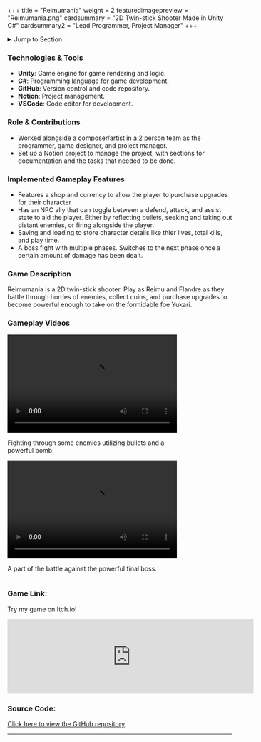 +++
title = "Reimumania"
weight = 2
featuredimagepreview = "Reimumania.png"
cardsummary = "2D Twin-stick Shooter Made in Unity C#"
cardsummary2 = "Lead Programmer, Project Manager"
+++

<details>
<summary>Jump to Section</summary>

- [Technologies & Tools](#technologies--tools)
- [Role & Contributions](#role--contributions)
- [Implemented Gameplay Features](#implemented-gameplay-features)
- [Game Description & Videos](#game-description)
- [Game Link & Source Code](#game-link)

</details>

### Technologies & Tools

- **Unity**: Game engine for game rendering and logic.
- **C#**: Programming language for game development.
- **GitHub**: Version control and code repository.
- **Notion**: Project management.
- **VSCode**: Code editor for development.

### Role & Contributions

- Worked alongside a composer/artist in a 2 person team as the programmer, game designer, and project manager.
- Set up a Notion project to manage the project, with sections for documentation and the tasks that needed to be done.

### Implemented Gameplay Features

- Features a shop and currency to allow the player to purchase upgrades for their character
- Has an NPC ally that can toggle between a defend, attack, and assist state to aid the player. Either by reflecting bullets, seeking and taking out distant enemies, or firing alongside the player.
- Saving and loading to store character details like thier lives, total kills, and play time.
- A boss fight with multiple phases. Switches to the next phase once a certain amount of damage has been dealt.

### Game Description

Reimumania is a 2D twin-stick shooter. Play as Reimu and Flandre as they battle through hordes of enemies, collect coins, and purchase upgrades to become powerful enough to take on the formidable foe Yukari.

### Gameplay Videos

<div style="margin-right: 40px; display: inline-block; vertical-align: top;">
<video width="380" height="220" controls>
  <source src="/video/Reimumania/Tutorial%20Gameplay.mp4" type="video/mp4">
  Your browser does not support the video tag.
</video>
<p style="width: 400px; word-wrap: break-word;">Fighting through some enemies utilizing bullets and a powerful bomb.</p>
</div>

<div style="display: inline-block; vertical-align: top;">
<video width="380" height="220" controls>
  <source src="/video/Reimumania/Boss%20Fight.mp4" type="video/mp4">
  Your browser does not support the video tag.
</video>
<p style="width: 400px; word-wrap: break-word;">A part of the battle against the powerful final boss.</p>
</div>

<!-- ### Lessons Learned

- An effective project manager must have the game planned out with good documentation, at least with the main details, before development and not during. Prioritizing things properly is nearly impossible without it.
- People in a team need to frequently meet to stay up-to-date with each other, especially when there isn't thorough documentation.
- It is always better to underscope something and add more later, then it is to overscope and be forced to cut ideas out right before a deadline.
- Every action in a game needs to give the player some type of feedback, such as a sound effect or animation. -->

### Game Link:

Try my game on Itch.io!

<iframe
frameborder="0"
src="https://itch.io/embed/2103064?linkback=true&amp;dark=true"
width="552"
height="167"
><a href="https://jo3y49.itch.io/reimumania"
>Reimumania by Jo3y49, choxsie</a
></iframe>

### Source Code:

[Click here to view the GitHub repository](https://github.com/jo3y49/Reimumania/)

---